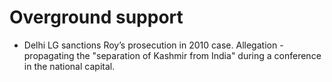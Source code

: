 # Overground support
- Delhi L­G sanctions Roy’s prosecution in 2010 case. Allegation - propagating the "separation of Kashmir from India" during a conference in the national capital.